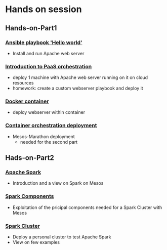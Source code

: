 # Hands on session

## Hands-on-Part1

### [Ansible playbook 'Hello world'](ansible.md)

- Install and run Apache web server

### [Introduction to PaaS orchestration](orchent.md)

- deploy 1 machine with Apache web server running on it on cloud resources
- homework: create a custom webserver playbook and deploy it

### [Docker container](docker.md)

- deploy webserver within container

### [Container orchestration deployment](mesos.md)

- Mesos-Marathon deployment
  - needed for the second part

## Hads-on-Part2

### [Apache Spark](apache_spark.md)

- Introduction and a view on Spark on Mesos

### [Spark Components](spark_components.md)

- Exploitation of the pricipal components needed for a Spark Cluster with Mesos

### [Spark Cluster](spark_cluster.md)

- Deploy a personal cluster to test Apache Spark
- View on few examples